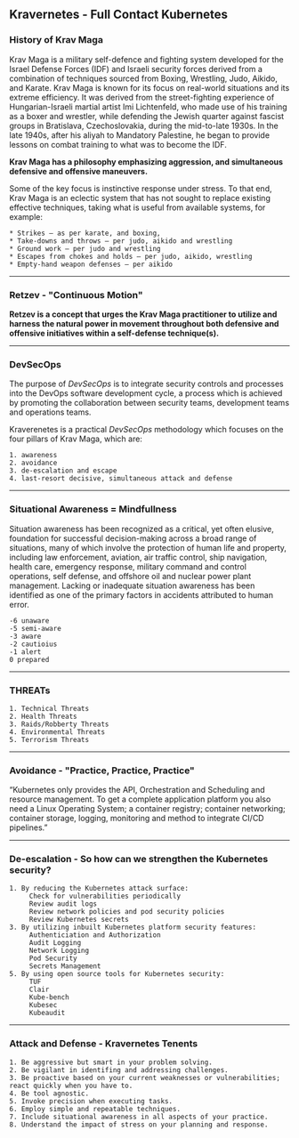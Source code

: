 ## Kravernetes - Full Contact Kubernetes

### History of Krav Maga

Krav Maga is a military self-defence and fighting system developed for the Israel Defense Forces (IDF) and Israeli security forces derived from a combination of techniques sourced from Boxing, Wrestling, Judo, Aikido, and Karate. Krav Maga is known for its focus on real-world situations and its extreme efficiency. It was derived from the street-fighting experience of Hungarian-Israeli martial artist Imi Lichtenfeld, who made use of his training as a boxer and wrestler, while defending the Jewish quarter against fascist groups in Bratislava, Czechoslovakia, during the mid-to-late 1930s. In the late 1940s, after his aliyah to Mandatory Palestine, he began to provide lessons on combat training to what was to become the IDF.

**Krav Maga has a philosophy emphasizing aggression, and simultaneous defensive and offensive maneuvers.** 

Some of the key focus is instinctive response under stress. To that end, Krav Maga is an eclectic system that has not sought to replace existing effective techniques, taking what is useful from available systems, for example:

    * Strikes – as per karate, and boxing,
    * Take-downs and throws – per judo, aikido and wrestling
    * Ground work – per judo and wrestling
    * Escapes from chokes and holds – per judo, aikido, wrestling
    * Empty-hand weapon defenses – per aikido

---

### Retzev - "Continuous Motion"

**Retzev is a concept that urges the Krav Maga practitioner to utilize and harness the natural power in movement throughout both defensive and offensive initiatives within a self-defense technique(s).**

---

### DevSecOps
The purpose of *DevSecOps* is to integrate security controls and processes into the DevOps software development cycle, a process which is achieved by promoting the collaboration between security teams, development teams and operations teams.

Kraverenetes is a practical *DevSecOps* methodology which focuses on the four pillars of Krav Maga, which are:

    1. awareness
    2. avoidance
    3. de-escalation and escape
    4. last-resort decisive, simultaneous attack and defense

--- 

### Situational Awareness = Mindfullness
Situation awareness has been recognized as a critical, yet often elusive, foundation for successful decision-making across a broad range of situations, many of which involve the protection of human life and property, including law enforcement, aviation, air traffic control, ship navigation, health care, emergency response, military command and control operations, self defense, and offshore oil and nuclear power plant management. Lacking or inadequate situation awareness has been identified as one of the primary factors in accidents attributed to human error.

    -6 unaware
    -5 semi-aware
    -3 aware
    -2 cautioius 
    -1 alert
    0 prepared


---

### THREATs
    1. Technical Threats
    2. Health Threats 
    3. Raids/Robberty Threats
    4. Environmental Threats
    5. Terrorism Threats

---

### Avoidance - "Practice, Practice, Practice"

“Kubernetes only provides the API, Orchestration and Scheduling and resource management. To get a complete application platform you also need a Linux Operating System; a container registry; container networking; container storage, logging, monitoring and method to integrate CI/CD pipelines.” 

---

### De-escalation - So how can we strengthen the Kubernetes security?

    1. By reducing the Kubernetes attack surface:
         Check for vulnerabilities periodically
         Review audit logs
         Review network policies and pod security policies
         Review Kubernetes secrets
    3. By utilizing inbuilt Kubernetes platform security features:
         Authenticiation and Authorization
         Audit Logging
         Network Logging
         Pod Security
         Secrets Management
    5. By using open source tools for Kubernetes security:
         TUF
         Clair
         Kube-bench
         Kubesec
         Kubeaudit
   
---

### Attack and Defense - Kravernetes Tenents
    1. Be aggressive but smart in your problem solving.
    2. Be vigilant in identifing and addressing challenges.
    3. Be proactive based on your current weaknesses or vulnerabilities; react quickly when you have to.
    4. Be tool agnostic.
    5. Invoke precision when executing tasks.
    6. Employ simple and repeatable techniques.
    7. Include situational awareness in all aspects of your practice.
    8. Understand the impact of stress on your planning and response.
